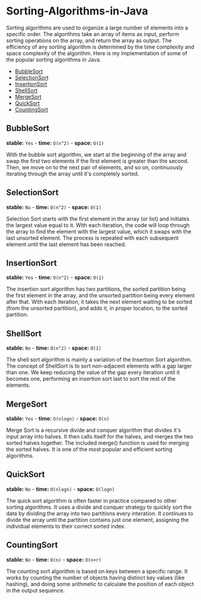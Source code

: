 # Sorting-Algorithms-in-Java

Sorting algorithms are used to organize a large number of elements into a specific order. The algorithms take an array of items as input, perform sorting operations on the array, and return the array as output. The efficiency of any sorting algorithm is determined by the time complexity and space complexity of the algorithm. Here is my implementation of some of the popular sorting algorithms in Java.

* [BubbleSort](https://github.com/jbla484/Sorting-Algorithms-in-Java/blob/main/BubbleSort.java)
* [SelectionSort](https://github.com/jbla484/Sorting-Algorithms-in-Java/blob/main/SelectionSort.java)
* [InsertionSort](https://github.com/jbla484/Sorting-Algorithms-in-Java/blob/main/InsertionSort.java)
* [ShellSort](https://github.com/jbla484/Sorting-Algorithms-in-Java/blob/main/ShellSort.java)
* [MergeSort](https://github.com/jbla484/Sorting-Algorithms-in-Java/blob/main/MergeSort.java)
* [QuickSort](https://github.com/jbla484/Sorting-Algorithms-in-Java/blob/main/QuickSort.java)
* [CountingSort](https://github.com/jbla484/Sorting-Algorithms-in-Java/blob/main/CountingSort.java)

## BubbleSort

**stable:** `Yes` - **time:** `O(n^2)` - **space:** `O(1)`

With the bubble sort algorithm, we start at the beginning of the array and swap the first two elements if the first element is greater than the second. Then, we move on to the next pair of elements, and so on, continuously iterating through the array until it's completely sorted.

## SelectionSort

**stable:** `No` - **time:** `O(n^2)` - **space:** `O(1)`

Selection Sort starts with the first element in the array (or list) and initiates the largest value equal to it. With each iteration, the code will loop through the array to find the element with the largest value, which it swaps with the last unsorted element. The process is repeated with each subsequent element until the last element has been reached.

## InsertionSort

**stable:** `Yes` - **time:** `O(n^2)` - **space:** `O(1)`

The insertion sort algorithm has two partitions, the sorted partition being the first element in the array, and the unsorted partition being every element after that. With each iteration, it takes the next element waiting to be sorted (from the unsorted partition), and adds it, in proper location, to the sorted partition.

## ShellSort

**stable:** `No` - **time:** `O(n^2)` - **space:** `O(1)`

The shell sort algorithm is mainly a variation of the Insertion Sort algorithm. The concept of ShellSort is to sort non-adjacent elements with a gap larger than one. We keep reducing the value of the gap every iteration until it becomes one, performing an insertion sort last to sort the rest of the elements.

## MergeSort

**stable:** `Yes` - **time:** `O(nlogn)` - **space:** `O(n)`

Merge Sort is a recursive divide and conquer algorithm that divides it's input array into halves. It then calls itself for the halves, and merges the two sorted halves together. The included merge() function is used for merging the sorted halves. It is one of the most popular and efficient sorting algorithms.

## QuickSort

**stable:** `No` - **time:** `O(nlogn)` - **space:** `O(logn)`

The quick sort algorithm is often faster in practice compared to other sorting algorithms. It uses a divide and conquer strategy to quickly sort the data by dividing the array into two partitions every interation. It continues to divide the array until the partition contains just one element, assigning the individual elements to their correct sorted index.

## CountingSort

**stable:** `No` - **time:** `O(n)` - **space:** `O(n+r)`

The counting sort algorithm is based on keys between a specific range. It works by counting the number of objects having distinct key values (like hashing), and doing some arithmetic to calculate the position of each object in the output sequence. 
